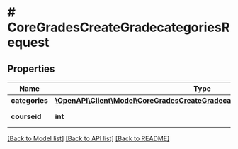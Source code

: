 # # CoreGradesCreateGradecategoriesRequest

## Properties

Name | Type | Description | Notes
------------ | ------------- | ------------- | -------------
**categories** | [**\OpenAPI\Client\Model\CoreGradesCreateGradecategoriesRequestCategoriesInner[]**](CoreGradesCreateGradecategoriesRequestCategoriesInner.md) |  |
**courseid** | **int** | id of course | [default to null]

[[Back to Model list]](../../README.md#models) [[Back to API list]](../../README.md#endpoints) [[Back to README]](../../README.md)

